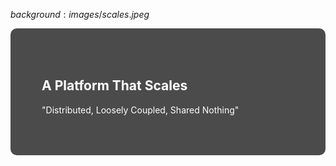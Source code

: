 $background:images/scales.jpeg$

<div style="border-radius: 10px;background-color: rgba(0, 0, 0, 0.7); color: #fff; padding: 50px;">

## A Platform That Scales

"Distributed, Loosely Coupled, Shared Nothing"